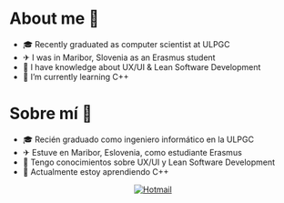 # About me 👾

- 🎓 Recently graduated as computer scientist at ULPGC
- ✈  I was in Maribor, Slovenia as an Erasmus student
- 🧠 I have knowledge about UX/UI & Lean Software Development
- 🌱 I’m currently learning C++

# Sobre mí 👾

- 🎓 Recién graduado como ingeniero informático en la ULPGC
- ✈ Estuve en Maribor, Eslovenia, como estudiante Erasmus
- 🧠 Tengo conocimientos sobre UX/UI y Lean Software Development
- 🌱 Actualmente estoy aprendiendo C++


<p align="center">
  <a href="mailto:hec_san_ben_@hotmail.com">
    <img alt="Hotmail" src="https://img.shields.io/badge/Gmail--blue?style=flat&logo=gmail">
  </a>
</p>

